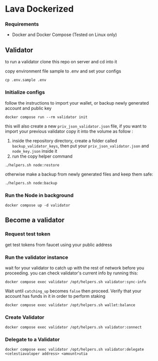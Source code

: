 # Lava Dockerized

### Requirements
- Docker and Docker Compose (Tested on Linux only)

## Validator
to run a validator clone this repo on server and cd into it

copy environment file sample to .env and set your configs
```shell
cp .env.sample .env
```

### Initialize configs
follow the instructions to import your wallet, or backup newly generated account and public key
```shell
docker compose run --rm validator init
```
this will also create a new `priv_json_validator.json` file, if you want to import your previous validator copy it into the volume as follow :
1. inside the repository directory, create a folder called `backup_validator_keys`, then put your `priv_json_validator.json` and `node_key.json` inside it
2. run the copy helper command
```shell
./helpers.sh node:restore
```
otherwise make a backup from newly generated files and keep them safe:
```shell
./helpers.sh node:backup
```
### Run the Node in background
```shell
docker compose up -d validator
```

## Become a validator

### Request test token
get test tokens from faucet using your public address

### Run the validator instance

wait for your validator to catch up with the rest of network before you proceeding. you can check validator's current info by running this:
```shell
docker compose exec validator /opt/helpers.sh validator:sync-info
```
Wait until `catching_up` becomes `false` then proceed.
Verify that your account has funds in it in order to perform staking
```shell
docker compose exec validator /opt/helpers.sh wallet:balance
```
### Create Validator

```shell
docker compose exec validator /opt/helpers.sh validator:connect
```

### Delegate to a Validator
```shell
docker compose exec validator /opt/helpers.sh validator:delegate <celestiavaloper address> <amount>utia
```
